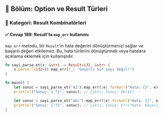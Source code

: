 ## 📘 Bölüm: Option ve Result Türleri  
### 🔹 Kategori: Result Kombinatörleri  
#### ✅ Cevap 189: Result'ta `map_err` kullanımı

`map_err` metodu, bir `Result`'ın hata değerini dönüştürmenizi sağlar ve başarılı değeri etkilemez. Bu, hata türlerini dönüştürmek veya hatalara açıklama eklemek için kullanışlıdır.

```rust
fn sayi_parse_et(s: &str) -> Result<i32, &str> {
    s.parse::<i32>().map_err(|_| "Geçerli bir sayı değil!")
}

fn main() {
    let sonuc = sayi_parse_et("42").map_err(|e| format!("Hata: {}", e));
    println!("Sonuç: {:?}", sonuc); // Çıktı: Sonuç: Ok(42)

    let sonuc = sayi_parse_et("abc").map_err(|e| format!("Hata: {}", e));
    println!("Sonuç: {:?}", sonuc); // Çıktı: Sonuç: Err("Hata: Geçerli bir sayı değil!")
}
```
